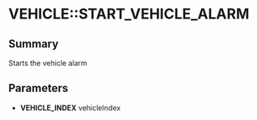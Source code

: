 # VEHICLE::START_VEHICLE_ALARM

## Summary
Starts the vehicle alarm

## Parameters
* **VEHICLE_INDEX** vehicleIndex